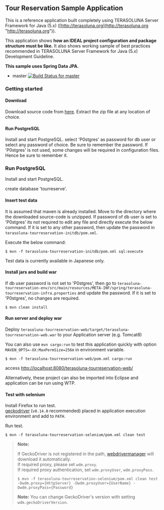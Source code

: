 ## Tour Reservation Sample Application
This is a reference application built completely using TERASOLUNA Server Framework for Java (5.x) ([http://terasoluna.org](http://terasoluna.org "http://terasoluna.org")).

This application shows **how an IDEAL project configuration and package structure must be like.** It also shows working sample of best practices recommended in TERASOLUNA Server Framework for Java (5.x) Development Guideline.

**This sample uses Spring Data JPA.**

* master [![Build Status for master](https://travis-ci.org/terasolunaorg/terasoluna-tourreservation.svg?branch=master)](https://travis-ci.org/terasolunaorg/terasoluna-tourreservation)

### Getting started

#### Download

Download source code from [here](https://github.com/terasolunaorg/terasoluna-tourreservation/releases "here").
Extract the zip file at any location of choice.

#### Run PostgreSQL

Install and start PostgreSQL.
select 'P0stgres' as password for db user or select any password of choice. Be sure to remember the password. 
If 'P0stgres' is not used, some changes will be required in configuration files. Hence be sure to remember it.

### Run PostgreSQL

Install and start PostgreSQL.

create database 'tourreserve'.

#### Insert test data

It is assumed that maven is already installed.
Move to the directory where the downloaded source-code is unzipped.
If password of db user is set to 'P0stgres' its not required to edit any file and directly execute the below command.
If it is set to any other password, then update the password in `terasoluna-tourreservation-initdb/pom.xml`.

Execute the below command:

```console
$ mvn -f terasoluna-tourreservation-initdb/pom.xml sql:execute
```

Test data is currently available in Japanese only.

#### Install jars and build war

If db user password is not set to 'P0stgres', then go to `terasoluna-tourreservation-env/src/main/resources/META-INF/spring/terasoluna-tourreservation-infra.properties` and update the password. If it is set to 'P0stgres', no changes are required.

```console
$ mvn clean install
```

#### Run server and deploy war

Deploy `terasoluna-tourreservation-web/target/terasoluna-tourreservation-web.war` to your Application server (e.g. Tomcat8)

You can also use `mvn cargo:run` to test this application quickly with option `MAVEN_OPTS=-XX:MaxPermSize=256m` in environment variable.

```console
$ mvn -f terasoluna-tourreservation-web/pom.xml cargo:run
```

access [http://localhost:8080/terasoluna-tourreservation-web/](http://localhost:8080/terasoluna-tourreservation-web/)

Alternatively, these project can also be imported into Eclipse and application can be run using WTP.

#### Test with selenium

Install Firefox to run test.  
[geckodriver](https://github.com/mozilla/geckodriver/releases) (`v0.14.0` recommended) placed in application execution environment and add to `PATH`.

Run test.

```console
$ mvn -f terasoluna-tourreservation-selenium/pom.xml clean test
```

> **Note:**
>
> If GeckoDriver is not registered in the path, [webdrivermanager](https://github.com/bonigarcia/webdrivermanager) will download it automatically.  
> If required proxy, please set `wdm.proxy`.  
> If required proxy authentication, set   `wdm.proxyUser`, `wdm.proxyPass`.  
> ```console
> $ mvn -f terasoluna-tourreservation-selenium/pom.xml clean test -Dwdm.proxy={HttpServer} -Dwdm.proxyUser={UserName} -Dwdm.proxyPass={Password}
> ```  
 > **Note:**
> You can change GeckoDriver's version with setting `wdm.geckoDriverVersion`.